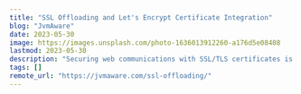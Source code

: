 ```yaml
---
title: "SSL Offloading and Let's Encrypt Certificate Integration"
blog: "JvmAware"
date: 2023-05-30
image: https://images.unsplash.com/photo-1636013912260-a176d5e08408
lastmod: 2023-05-30
description: "Securing web communications with SSL/TLS certificates is crucial for protecting sensitive data. But depending on the inbound traffic volume, you can delegate the encryption-decryptio..."
tags: []
remote_url: "https://jvmaware.com/ssl-offloading/"
---
```


